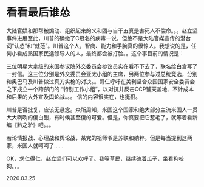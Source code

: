 # 看看最后谁怂

大陆官媒和那帮被煽动、组织起来的义和团与自干五真是害死人不偿命。。。赵立坚事件进展至此，川普的确撤了C冠名的病毒一说，但绝不是大陆官媒宣传的潜台词“认怂”和“就范”。川普这个人，智商、能力和手腕真的很惊人。我想说的是，任何小看成熟国家民选领导人的人，最终都会被打脸。。这个事目前的情况是：

三位明星大拿级的米国参议院外交委员会参议员实在看不下去了，联名给白宫写了一封信。这三位分别是外交委员会亚太小组的主席，另两位参与过总统竞选，分别和奥巴马及川普做过真刀实枪的对决。。哥仨呼吁在美利坚合众国国家安全委员会之下成立一个跨部门的 “特别工作小组”，以对抗并反击CCP铺天盖地、不计成本和后果的大外宣及舆论战。。。 信的内容很实在，也挺狠。

川普是否批复，应该无悬念。众所周知，米国这个国家和绝大部分主流米国人一贯大大咧咧的傻白甜，有时候甚至傻的可爱。但是，你真要把它惹毛了，就等着看新编《黔之驴》吧。。。

若论情报战、心理战和舆论战，某党的祖师爷是苏联和纳粹。但是每当提到这两家，米国人就呵呵了……

OK，求仁得仁，赵立坚们可以欢呼了。我等草民，继续磕着瓜子，坐看狗咬狗。。。

2020.03.25